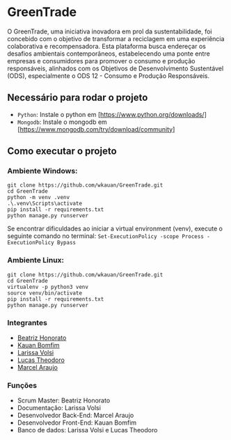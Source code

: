 # GreenTrade

O GreenTrade, uma iniciativa inovadora em prol da sustentabilidade, foi concebido com o objetivo de transformar a reciclagem em uma experiência colaborativa e recompensadora. Esta plataforma busca endereçar os desafios ambientais contemporâneos, estabelecendo uma ponte entre empresas e consumidores para promover o consumo e produção responsáveis, alinhados com os Objetivos de Desenvolvimento Sustentável (ODS), especialmente o ODS 12 - Consumo e Produção Responsáveis.

## Necessário para rodar o projeto
- `Python`: Instale o python em [https://www.python.org/downloads/]
- `Mongodb`: Instale o mongodb em [https://www.mongodb.com/try/download/community]

## Como executar o projeto

### Ambiente Windows:

```console
git clone https://github.com/wkauan/GreenTrade.git
cd GreenTrade
python -m venv .venv
.\.venv\Scripts\activate
pip install -r requirements.txt
python manage.py runserver
```

Se encontrar dificuldades ao iniciar a virtual environment (venv), execute o seguinte comando no terminal: `Set-ExecutionPolicy -scope Process -ExecutionPolicy Bypass`

### Ambiente Linux:

```console
git clone https://github.com/wkauan/GreenTrade.git
cd GreenTrade
virtualenv -p python3 venv
source venv/bin/activate
pip install -r requirements.txt
python manage.py runserver
```

### Integrantes

- [Beatriz Honorato](https://github.com/BeatrizHonorato)
- [Kauan Bomfim](https://github.com/wkauan)
- [Larissa Volsi](https://github.com/Lvolsi)
- [Lucas Theodoro](https://github.com/LucasTheodoroSilva)
- [Marcel Araujo](https://github.com/araujomarcel)

### Funções

- Scrum Master: Beatriz Honorato
- Documentação: Larissa Volsi
- Desenvolvedor Back-End: Marcel Araujo
- Desenvolvedor Front-End: Kauan Bomfim
- Banco de dados: Larissa Volsi e Lucas Theodoro
